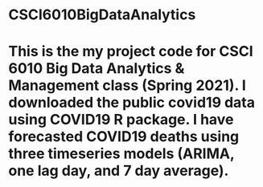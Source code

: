 # CSCI6010BigDataAnalytics
# This is the my project code for CSCI 6010 Big Data Analytics & Management class (Spring 2021). I downloaded the public covid19 data using COVID19 R package. I have forecasted COVID19 deaths using three timeseries models (ARIMA, one lag day, and 7 day average). 
